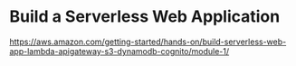 # Build a Serverless Web Application

https://aws.amazon.com/getting-started/hands-on/build-serverless-web-app-lambda-apigateway-s3-dynamodb-cognito/module-1/
